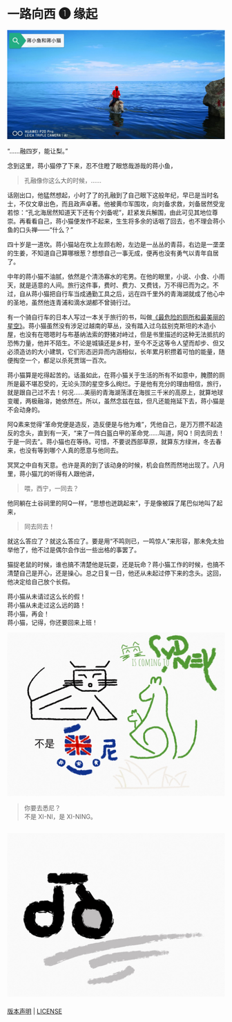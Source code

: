 # 一路向西 ❶ 缘起

![青海湖](./photos/qinghaihu.jpg)

“……融四岁，能让梨。”

念到这里，蒋小猫停了下来，忍不住瞪了眼悠哉游哉的蒋小鱼，

> 孔融像你这么大的时候，……

话刚出口，他猛然想起，小时了了的孔融到了自己眼下这般年纪，早已是当时名士，不仅文章出色，而且政声卓著。他被黄巾军围攻，向刘备求救，刘备居然受宠若惊：“孔北海居然知道天下还有个刘备呢”，赶紧发兵解围，由此可见其地位尊崇。再看看自己，蒋小猫便发作不起来，生生将多余的话咽了回去，也不理会蒋小鱼的口头禅——“什么？”

四十岁是一道坎。蒋小猫站在坎上左顾右盼，左边是一丛丛的青蒜，右边是一垄垄的生姜，不知道自己算哪根葱？想想自己一事无成，便再也没有勇气以青年自居了。

中年的蒋小猫不油腻，依然是个清汤寡水的宅男。在他的眼里，小说、小食、小雨天，就是适意的人间。旅行这件事，费时、费力、又费钱，万不得已而为之。不过，自从蒋小猫把自行车当成通勤工具之后，远在四千里外的青海湖就成了他心中的圣地，虽然他连青浦和滴水湖都不曾骑行过。

有一个骑自行车的日本人写过一本关于旅行的书，叫做[《最危险的厕所和最美丽的星空》](http://product.dangdang.com/24186576.html)。蒋小猫虽然没有涉足过越南的草丛，没有踏入过乌兹别克斯坦的木造小屋，也没有在嗯嗯时与布基纳法索的野猪对峙过，但是书里描述的这种无法抵抗的恐怖力量，他并不陌生。不论是城镇还是乡村，至今不乏这等令人望而却步、但又必须造访的大小建筑，它们形态迥异而内涵相似，长年累月积攒着可怕的能量，随便掏空一个，都足以杀死贾瑞一百次。

蒋小猫算是吃得起苦的。话虽如此，在蒋小猫关于生活的所有不如意中，腌臜的厕所是最不堪忍受的，无论头顶的星空多么绚烂。于是他有充分的理由相信，旅行，就是跟自己过不去！何况……美丽的青海湖荡漾在海拔三千米的高原上，就算地球变暖，两极融溶，她依然在。所以，虽然念兹在兹，但凡还能拖延下去，蒋小猫是不会动身的。

阿Q素来觉得“革命党便是造反，造反便是与他为难”，凭他自己，是万万攒不起造反的念头，直到有一天，“来了一阵白盔白甲的革命党……叫道，阿Q！同去同去！于是一同去”。蒋小猫也在等待。可惜，不要说西部草原，就算东方绿洲，冬去春来，也没有等到哪个人真的愿意与他同去。

冥冥之中自有天意。也许是真的到了该动身的时候，机会自然而然地出现了。八月里，蒋小猫兀的听得有人跟他讲，

> 喂，西宁，一同去？

他同躺在土谷祠里的阿Q一样，“思想也迸跳起来”，于是像被踩了尾巴似地叫了起来，

> 同去同去！

就这么答应了？就这么答应了。要是用“不鸣则已，一鸣惊人”来形容，那未免太抬举他了，他不过是偶尔会作出一些出格的事罢了。

猫捉老鼠的时候，谁也搞不清楚他是玩耍，还是玩命？蒋小猫工作的时候，也搞不清楚自己是开心，还是操心。总之日复一日，他还从未起过停下来的念头。这回，他决定给自己放个长假。

蒋小猫从未请过这么长的假！  
蒋小猫从未走过这么远的路！  
蒋小猫，再会！  
蒋小猫，记得，你还要回来上班！


![不是悉尼](./photos/not-cydney.jpg)

> 你要去悉尼？   
> 不是 XI-NI，是 XI-NING。

![西宁](./photos/xining.jpg)
-------

[版本声明](../LICENSE/zh_cn.md) | [LICENSE](../LICENSE/en_us.md)